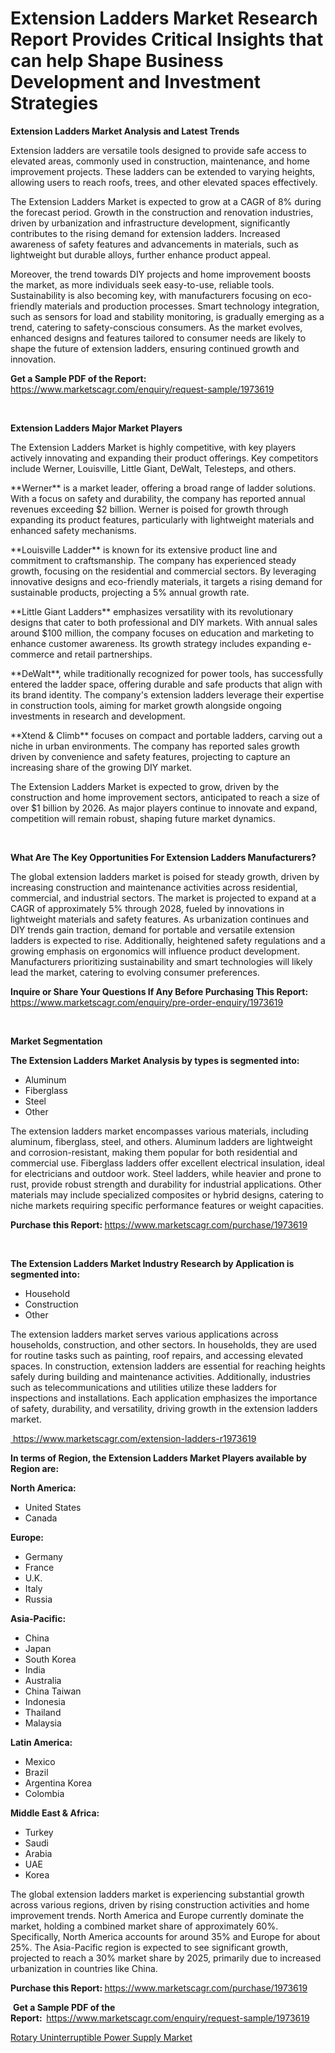 <p><h1>Extension Ladders Market Research Report Provides Critical Insights that can help Shape Business Development and Investment Strategies</h1></p><p><strong>Extension Ladders Market Analysis and Latest Trends</strong></p>
<p><p>Extension ladders are versatile tools designed to provide safe access to elevated areas, commonly used in construction, maintenance, and home improvement projects. These ladders can be extended to varying heights, allowing users to reach roofs, trees, and other elevated spaces effectively.</p><p>The Extension Ladders Market is expected to grow at a CAGR of 8% during the forecast period. Growth in the construction and renovation industries, driven by urbanization and infrastructure development, significantly contributes to the rising demand for extension ladders. Increased awareness of safety features and advancements in materials, such as lightweight but durable alloys, further enhance product appeal.</p><p>Moreover, the trend towards DIY projects and home improvement boosts the market, as more individuals seek easy-to-use, reliable tools. Sustainability is also becoming key, with manufacturers focusing on eco-friendly materials and production processes. Smart technology integration, such as sensors for load and stability monitoring, is gradually emerging as a trend, catering to safety-conscious consumers. As the market evolves, enhanced designs and features tailored to consumer needs are likely to shape the future of extension ladders, ensuring continued growth and innovation.</p></p>
<p><strong>Get a Sample PDF of the Report:&nbsp;</strong> <a href="https://www.marketscagr.com/enquiry/request-sample/1973619?utm_campaign=3249&utm_medium=2&utm_source=Github&utm_content=ia&utm_term=10042025&utm_id=extension-ladders">https://www.marketscagr.com/enquiry/request-sample/1973619</a></p>
<p>&nbsp;</p>
<p><strong>Extension Ladders Major Market Players</strong></p>
<p><p>The Extension Ladders Market is highly competitive, with key players actively innovating and expanding their product offerings. Key competitors include Werner, Louisville, Little Giant, DeWalt, Telesteps, and others.</p><p>**Werner** is a market leader, offering a broad range of ladder solutions. With a focus on safety and durability, the company has reported annual revenues exceeding $2 billion. Werner is poised for growth through expanding its product features, particularly with lightweight materials and enhanced safety mechanisms.</p><p>**Louisville Ladder** is known for its extensive product line and commitment to craftsmanship. The company has experienced steady growth, focusing on the residential and commercial sectors. By leveraging innovative designs and eco-friendly materials, it targets a rising demand for sustainable products, projecting a 5% annual growth rate.</p><p>**Little Giant Ladders** emphasizes versatility with its revolutionary designs that cater to both professional and DIY markets. With annual sales around $100 million, the company focuses on education and marketing to enhance customer awareness. Its growth strategy includes expanding e-commerce and retail partnerships.</p><p>**DeWalt**, while traditionally recognized for power tools, has successfully entered the ladder space, offering durable and safe products that align with its brand identity. The company's extension ladders leverage their expertise in construction tools, aiming for market growth alongside ongoing investments in research and development.</p><p>**Xtend & Climb** focuses on compact and portable ladders, carving out a niche in urban environments. The company has reported sales growth driven by convenience and safety features, projecting to capture an increasing share of the growing DIY market.</p><p>The Extension Ladders Market is expected to grow, driven by the construction and home improvement sectors, anticipated to reach a size of over $1 billion by 2026. As major players continue to innovate and expand, competition will remain robust, shaping future market dynamics.</p></p>
<p>&nbsp;</p>
<p><strong>What Are The Key Opportunities For Extension Ladders Manufacturers?</strong></p>
<p><p>The global extension ladders market is poised for steady growth, driven by increasing construction and maintenance activities across residential, commercial, and industrial sectors. The market is projected to expand at a CAGR of approximately 5% through 2028, fueled by innovations in lightweight materials and safety features. As urbanization continues and DIY trends gain traction, demand for portable and versatile extension ladders is expected to rise. Additionally, heightened safety regulations and a growing emphasis on ergonomics will influence product development. Manufacturers prioritizing sustainability and smart technologies will likely lead the market, catering to evolving consumer preferences.</p></p>
<p><strong>Inquire or Share Your Questions If Any Before Purchasing This Report:</strong> <a href="https://www.marketscagr.com/enquiry/pre-order-enquiry/1973619?utm_campaign=3249&utm_medium=2&utm_source=Github&utm_content=ia&utm_term=10042025&utm_id=extension-ladders">https://www.marketscagr.com/enquiry/pre-order-enquiry/1973619</a></p>
<p>&nbsp;</p>
<p><strong>Market Segmentation</strong></p>
<p><strong>The Extension Ladders Market Analysis by types is segmented into:</strong></p>
<p><ul><li>Aluminum</li><li>Fiberglass</li><li>Steel</li><li>Other</li></ul></p>
<p><p>The extension ladders market encompasses various materials, including aluminum, fiberglass, steel, and others. Aluminum ladders are lightweight and corrosion-resistant, making them popular for both residential and commercial use. Fiberglass ladders offer excellent electrical insulation, ideal for electricians and outdoor work. Steel ladders, while heavier and prone to rust, provide robust strength and durability for industrial applications. Other materials may include specialized composites or hybrid designs, catering to niche markets requiring specific performance features or weight capacities.</p></p>
<p><strong>Purchase this Report:&nbsp;</strong><a href="https://www.marketscagr.com/purchase/1973619?utm_campaign=3249&utm_medium=2&utm_source=Github&utm_content=ia&utm_term=10042025&utm_id=extension-ladders">https://www.marketscagr.com/purchase/1973619</a></p>
<p>&nbsp;</p>
<p><strong>The Extension Ladders Market Industry Research by Application is segmented into:</strong></p>
<p><ul><li>Household</li><li>Construction</li><li>Other</li></ul></p>
<p><p>The extension ladders market serves various applications across households, construction, and other sectors. In households, they are used for routine tasks such as painting, roof repairs, and accessing elevated spaces. In construction, extension ladders are essential for reaching heights safely during building and maintenance activities. Additionally, industries such as telecommunications and utilities utilize these ladders for inspections and installations. Each application emphasizes the importance of safety, durability, and versatility, driving growth in the extension ladders market.</p></p>
<p><a href="https://www.marketscagr.com/extension-ladders-r1973619?utm_campaign=3249&utm_medium=2&utm_source=Github&utm_content=ia&utm_term=10042025&utm_id=extension-ladders">&nbsp;https://www.marketscagr.com/extension-ladders-r1973619</a></p>
<p><strong>In terms of Region, the Extension Ladders Market Players available by Region are:</strong></p>
<p>
    <p> <strong> North America: </strong>
        <ul>
            <li>United States</li>
            <li>Canada</li>
        </ul>
        </p> 
    <p> <strong> Europe: </strong>
        <ul>
            <li>Germany</li>
            <li>France</li>
            <li>U.K.</li>
            <li>Italy</li>
            <li>Russia</li>
        </ul>
        </p> 
    <p> <strong> Asia-Pacific: </strong>
        <ul>
            <li>China</li>
            <li>Japan</li>
            <li>South Korea</li>
            <li>India</li>
            <li>Australia</li>
            <li>China Taiwan</li>
            <li>Indonesia</li>
            <li>Thailand</li>
            <li>Malaysia</li>
        </ul>
        </p> 
    <p> <strong> Latin America: </strong>
        <ul>
            <li>Mexico</li>
            <li>Brazil</li>
            <li>Argentina Korea</li>
            <li>Colombia</li>
        </ul>
        </p> 
    <p> <strong> Middle East & Africa: </strong>
        <ul>
            <li>Turkey</li>
            <li>Saudi</li>
            <li>Arabia</li>
            <li>UAE</li>
            <li>Korea</li>
        </ul>
    </p>
    </p>
<p><p>The global extension ladders market is experiencing substantial growth across various regions, driven by rising construction activities and home improvement trends. North America and Europe currently dominate the market, holding a combined market share of approximately 60%. Specifically, North America accounts for around 35% and Europe for about 25%. The Asia-Pacific region is expected to see significant growth, projected to reach a 30% market share by 2025, primarily due to increased urbanization in countries like China.</p></p>
<p><strong>Purchase this Report: </strong><a href="https://www.marketscagr.com/purchase/1973619?utm_campaign=3249&utm_medium=2&utm_source=Github&utm_content=ia&utm_term=10042025&utm_id=extension-ladders">https://www.marketscagr.com/purchase/1973619</a></p>
<p>&nbsp;<strong>Get a Sample PDF of the Report:&nbsp;&nbsp;</strong><a href="https://www.marketscagr.com/enquiry/request-sample/1973619?utm_campaign=3249&utm_medium=2&utm_source=Github&utm_content=ia&utm_term=10042025&utm_id=extension-ladders">https://www.marketscagr.com/enquiry/request-sample/1973619</a></p>
<p><strong></strong></p>
<p><p><a href="https://github.com/jaquelynhasenaue8/Market-Research-Report-List-1/blob/main/rotary-uninterruptible-power-supply-market.md?utm_campaign=3249&utm_medium=2&utm_source=Github&utm_content=ia&utm_term=10042025&utm_id=extension-ladders">Rotary Uninterruptible Power Supply Market</a></p></p>